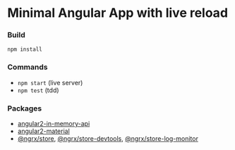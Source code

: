 # Minimal Angular App with live reload

### Build
`npm install`

### Commands
- `npm start` (live server)
- `npm test` (tdd)

### Packages
- [angular2-in-memory-api](https://github.com/angular/in-memory-web-api)
- [angular2-material](https://material.angular.io/)
- [@ngrx/store](https://gist.github.com/btroncone/a6e4347326749f938510), [@ngrx/store-devtools](https://github.com/ngrx/store-devtools), [@ngrx/store-log-monitor](https://github.com/ngrx/store-log-monitor)

